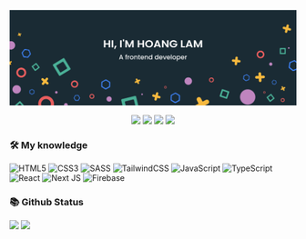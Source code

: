 <p align="center">
  <img src="./assets/banner.png">
</p>

<p align="center">
  <img src="https://komarev.com/ghpvc/?username=hoanglam1309a">
  <img src="https://shields.io/github/stars/hoanglam1309a">
  <img src="https://img.shields.io/github/followers/hoanglam1309a">
  <img src="https://img.shields.io/static/v1?label=%F0%9F%8C%9F&message=Love%20coding&style=style=flat&color=red">
</p>

### 🛠 My knowledge

![HTML5](https://img.shields.io/badge/html5-%23E34F26.svg?style=flat-square&logo=html5&logoColor=white)
![CSS3](https://img.shields.io/badge/css3-%231572B6.svg?style=flat-square&logo=css3&logoColor=white)
![SASS](https://img.shields.io/badge/SASS-hotpink.svg?style=flat-square&logo=SASS&logoColor=white)
![TailwindCSS](https://img.shields.io/badge/tailwindcss-%2338B2AC.svg?style=flat-square&logo=tailwind-css&logoColor=white)
![JavaScript](https://img.shields.io/badge/javascript-%23323330.svg?style=flat-square&logo=javascript&logoColor=yellow)
![TypeScript](https://img.shields.io/badge/typescript-%23007ACC.svg?style=flat-square&logo=typescript&logoColor=white)
![React](https://img.shields.io/badge/react-%2320232a.svg?style=flat-square&logo=react&logoColor=%2361DAFB)
![Next JS](https://img.shields.io/badge/Nextjs-black?style=flat-square&logo=next.js&logoColor=white)
![Firebase](https://img.shields.io/badge/firebase-%23039BE5.svg?style=flat-square&logo=firebase)

### 📚 Github Status

<p>
  <img src="https://github-readme-stats.vercel.app/api/top-langs/?username=hoanglam1309a&layout=compact&theme=tokyonight&langs_count=6" height="165">
  <img src="https://github-readme-stats.vercel.app/api?username=hoanglam1309a&show_icons=true&theme=tokyonight" height="165">
</p>
